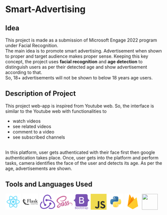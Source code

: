 # Smart-Advertising

## Idea
This project is made as a submission of Microsoft Engage 2022 program under Facial Recognition. <br /> 
The main idea is to promote smart advertising. Advertisement when shown to proper and target audience makes proper sense. Keeping this key concept, the project uses **facial recognition** and **age detection** to distinguish users as per their detected age and show advertisement according to that. <br />
So, 18+ advertisements will not be shown to below 18 years age users.

## Description of Project
This project web-app is inspired from Youtube web. So, the interface is similar to the Youtube web with functionalities to 
  - watch videos
  - see related videos
  - comment to a video
  - see subscribed channels
<br />
In this platform, user gets authenticated with their face first then google authentication takes place. Once, user gets into the platform and perform tasks, camera identifies the face of the user and detects its age. As per the age, advertisements are shown.

## Tools and Languages Used
<p float="left">
<img src="https://raw.githubusercontent.com/github/explore/80688e429a7d4ef2fca1e82350fe8e3517d3494d/topics/react/react.png" width="50" height="50" />
<img src="https://raw.githubusercontent.com/github/explore/80688e429a7d4ef2fca1e82350fe8e3517d3494d/topics/flask/flask.png" width="50" height="50" />
<img src="https://raw.githubusercontent.com/github/explore/80688e429a7d4ef2fca1e82350fe8e3517d3494d/topics/redux/redux.png" width="50" height="50" />
<img src="https://raw.githubusercontent.com/github/explore/80688e429a7d4ef2fca1e82350fe8e3517d3494d/topics/sass/sass.png" width="50" height="50" />
<img src="https://raw.githubusercontent.com/devicons/devicon/master/icons/bootstrap/bootstrap-plain-wordmark.svg" width="50" height="50" />
<img src="https://raw.githubusercontent.com/github/explore/80688e429a7d4ef2fca1e82350fe8e3517d3494d/topics/javascript/javascript.png" width="50" height="50" />
<img src="https://raw.githubusercontent.com/github/explore/80688e429a7d4ef2fca1e82350fe8e3517d3494d/topics/python/python.png" width="50" height="50" />
<img src="https://raw.githubusercontent.com/github/explore/80688e429a7d4ef2fca1e82350fe8e3517d3494d/topics/firebase/firebase.png" width="50" height="50" />
<img src="https://www.vectorlogo.zone/logos/git-scm/git-scm-icon.svg" width="50" height="50" />
</p>
